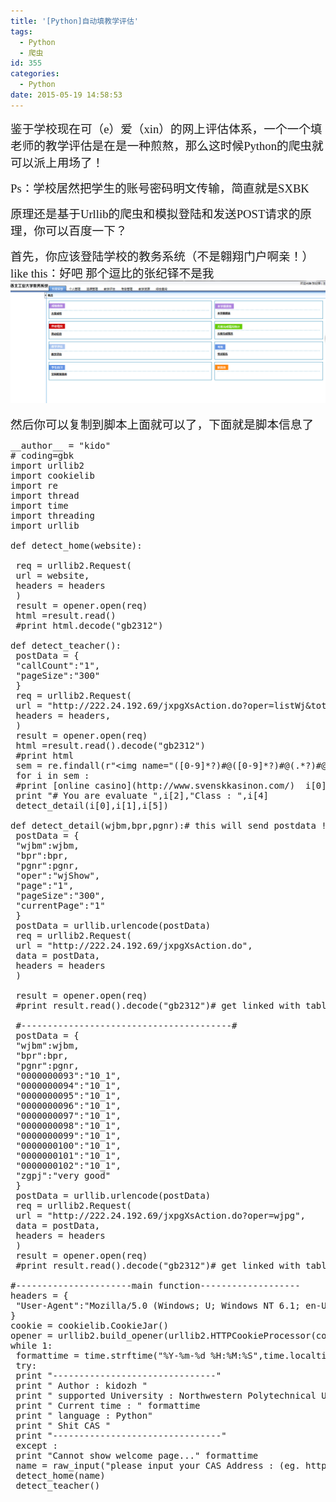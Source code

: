 ```yaml
---
title: '[Python]自动填教学评估'
tags:
  - Python
  - 爬虫
id: 355
categories:
  - Python
date: 2015-05-19 14:58:53
---
```


<span style="font-family: Microsoft YaHei UI; font-size: 14pt;"> 鉴于学校现在可（e）爱（xin）的网上评估体系，一个一个填老师的教学评估是在是一种煎熬，那么这时候Python的爬虫就可以派上用场了！
 </span>

<span style="font-family: Microsoft YaHei UI; font-size: 14pt;">Ps：学校居然把学生的账号密码明文传输，简直就是SXBK
 </span>

<span style="font-family: Microsoft YaHei UI; font-size: 14pt;">原理还是基于Urllib的爬虫和模拟登陆和发送POST请求的原理，你可以百度一下？
 </span>

<span style="font-family: Microsoft YaHei UI; font-size: 14pt;">首先，你应该登陆学校的教务系统（不是翱翔门户啊亲！）like this：好吧 那个逗比的张纪铎不是我![](/wp-content/uploads/2015/05/051915_0658_Python1.png)
 </span>

<span style="font-family: Microsoft YaHei UI; font-size: 14pt;">然后你可以复制到脚本上面就可以了，下面就是脚本信息了
 </span>
<pre class="lang:python decode:true ">__author__ = "kido"
# coding=gbk
import urllib2
import cookielib
import re
import thread
import time
import threading
import urllib

def detect_home(website):

 req = urllib2.Request(
 url = website,
 headers = headers
 )
 result = opener.open(req)
 html =result.read()
 #print html.decode("gb2312")

def detect_teacher():
 postData = {
 "callCount":"1",
 "pageSize":"300"
 }
 req = urllib2.Request(
 url = "http://222.24.192.69/jxpgXsAction.do?oper=listWj&amp;totalrows=11&amp;pageSize=300",
 headers = headers,
 )
 result = opener.open(req)
 html =result.read().decode("gb2312")
 #print html
 sem = re.findall(r"&lt;img name="([0-9]*?)#@([0-9]*?)#@(.*?)#@(.*?)#@(.*?)#@(.*?)" style="cursor: hand;" title=".*?"",html,re.S)
 for i in sem :
 #print [online casino](http://www.svenskkasinon.com/)  i[0],i[1],i[2],i[3],i[4],i[5]
 print "# You are evaluate ",i[2],"Class : ",i[4]
 detect_detail(i[0],i[1],i[5])

def detect_detail(wjbm,bpr,pgnr):# this will send postdata !
 postData = {
 "wjbm":wjbm,
 "bpr":bpr,
 "pgnr":pgnr,
 "oper":"wjShow",
 "page":"1",
 "pageSize":"300",
 "currentPage":"1"
 }
 postData = urllib.urlencode(postData)
 req = urllib2.Request(
 url = "http://222.24.192.69/jxpgXsAction.do",
 data = postData,
 headers = headers
 )

 result = opener.open(req)
 #print result.read().decode("gb2312")# get linked with table!

 #----------------------------------------#
 postData = {
 "wjbm":wjbm,
 "bpr":bpr,
 "pgnr":pgnr,
 "0000000093":"10_1",
 "0000000094":"10_1",
 "0000000095":"10_1",
 "0000000096":"10_1",
 "0000000097":"10_1",
 "0000000098":"10_1",
 "0000000099":"10_1",
 "0000000100":"10_1",
 "0000000101":"10_1",
 "0000000102":"10_1",
 "zgpj":"very good"
 }
 postData = urllib.urlencode(postData)
 req = urllib2.Request(
 url = "http://222.24.192.69/jxpgXsAction.do?oper=wjpg",
 data = postData,
 headers = headers
 )
 result = opener.open(req)
 #print result.read().decode("gb2312")# get linked with table!

#----------------------main function-------------------
headers = {
 "User-Agent":"Mozilla/5.0 (Windows; U; Windows NT 6.1; en-US; rv:1.9.1.6) Gecko/20091201 Firefox/3.5.6",
}
cookie = cookielib.CookieJar()
opener = urllib2.build_opener(urllib2.HTTPCookieProcessor(cookie))
while 1:
 formattime = time.strftime("%Y-%m-%d %H:%M:%S",time.localtime(time.time()))
 try:
 print "-------------------------------"
 print " Author : kidozh "
 print " supported University : Northwestern Polytechnical University "
 print " Current time : " formattime
 print " language : Python"
 print " Shit CAS "
 print "--------------------------------"
 except :
 print "Cannot show welcome page..." formattime
 name = raw_input("please input your CAS Address : (eg. http://222.24.192.69/loginAction.do?dlfs=mh&amp;mh_zjh=2013300116&amp;mh_mm=XXXXXX)\n")
 detect_home(name)
 detect_teacher()

</pre>

 